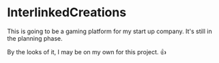 # InterlinkedCreations

This is going to be a gaming platform for my start up company. It's still in the planning phase.

By the looks of it, I may be on my own for this project. 👍
